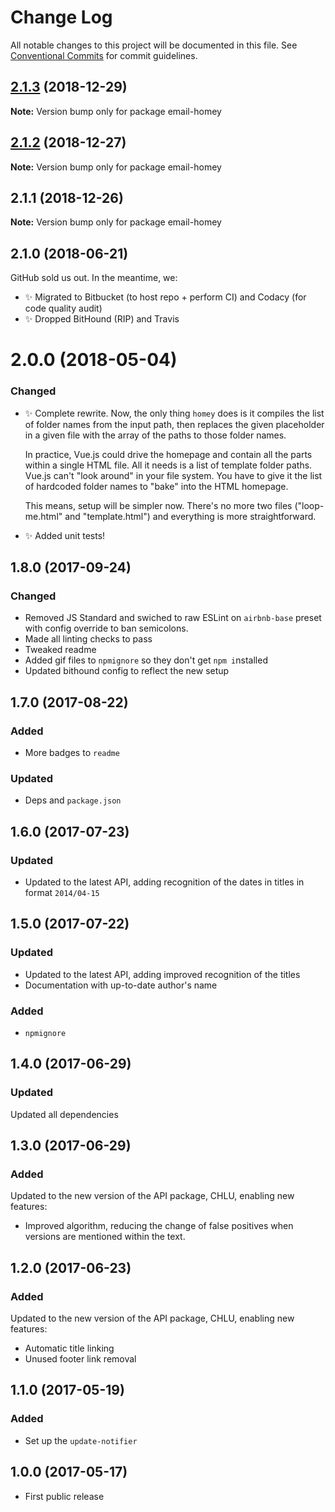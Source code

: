 # Change Log

All notable changes to this project will be documented in this file.
See [Conventional Commits](https://conventionalcommits.org) for commit guidelines.

## [2.1.3](https://bitbucket.org/codsen/codsen/src/master/packages/email-homey/compare/email-homey@2.1.2...email-homey@2.1.3) (2018-12-29)

**Note:** Version bump only for package email-homey





## [2.1.2](https://bitbucket.org/codsen/codsen/src/master/packages/email-homey/compare/email-homey@2.1.1...email-homey@2.1.2) (2018-12-27)

**Note:** Version bump only for package email-homey





## 2.1.1 (2018-12-26)

**Note:** Version bump only for package email-homey





## 2.1.0 (2018-06-21)

GitHub sold us out. In the meantime, we:

- ✨ Migrated to Bitbucket (to host repo + perform CI) and Codacy (for code quality audit)
- ✨ Dropped BitHound (RIP) and Travis

# 2.0.0 (2018-05-04)

### Changed

- ✨ Complete rewrite. Now, the only thing `homey` does is it compiles the list of folder names from the input path, then replaces the given placeholder in a given file with the array of the paths to those folder names.

  In practice, Vue.js could drive the homepage and contain all the parts within a single HTML file. All it needs is a list of template folder paths. Vue.js can't "look around" in your file system. You have to give it the list of hardcoded folder names to "bake" into the HTML homepage.

  This means, setup will be simpler now. There's no more two files ("loop-me.html" and "template.html") and everything is more straightforward.

- ✨ Added unit tests!

## 1.8.0 (2017-09-24)

### Changed

- Removed JS Standard and swiched to raw ESLint on `airbnb-base` preset with config override to ban semicolons.
- Made all linting checks to pass
- Tweaked readme
- Added gif files to `npmignore` so they don't get `npm i`nstalled
- Updated bithound config to reflect the new setup

## 1.7.0 (2017-08-22)

### Added

- More badges to `readme`

### Updated

- Deps and `package.json`

## 1.6.0 (2017-07-23)

### Updated

- Updated to the latest API, adding recognition of the dates in titles in format `2014/04-15`

## 1.5.0 (2017-07-22)

### Updated

- Updated to the latest API, adding improved recognition of the titles
- Documentation with up-to-date author's name

### Added

- `npmignore`

## 1.4.0 (2017-06-29)

### Updated

Updated all dependencies

## 1.3.0 (2017-06-29)

### Added

Updated to the new version of the API package, CHLU, enabling new features:

- Improved algorithm, reducing the change of false positives when versions are mentioned within the text.

## 1.2.0 (2017-06-23)

### Added

Updated to the new version of the API package, CHLU, enabling new features:

- Automatic title linking
- Unused footer link removal

## 1.1.0 (2017-05-19)

### Added

- Set up the `update-notifier`

## 1.0.0 (2017-05-17)

- First public release
